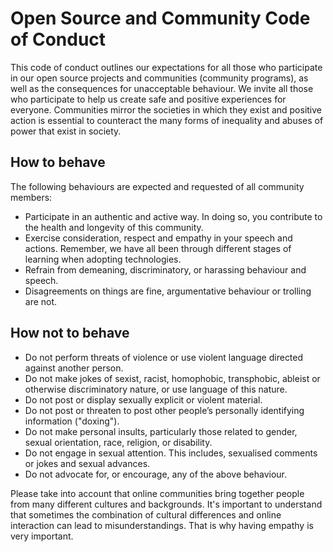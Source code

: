 # Open Source and Community Code of Conduct

This code of conduct outlines our expectations for all those who participate in our
open source projects and communities (community programs), as well as the consequences
for unacceptable behaviour. We invite all those who participate to help us create safe
and positive experiences for everyone. Communities mirror the societies in which they
exist and positive action is essential to counteract the many forms of inequality and
abuses of power that exist in society.

## How to behave

The following behaviours are expected and requested of all community members:

- Participate in an authentic and active way. In doing so, you contribute to the health and longevity of this community.
- Exercise consideration, respect and empathy in your speech and actions. Remember, we have all been through different
  stages of learning when adopting technologies.
- Refrain from demeaning, discriminatory, or harassing behaviour and speech.
- Disagreements on things are fine, argumentative behaviour or trolling are not.

## How not to behave

- Do not perform threats of violence or use violent language directed against another person.
- Do not make jokes of sexist, racist, homophobic, transphobic, ableist or otherwise discriminatory nature, or use
  language of this nature.
- Do not post or display sexually explicit or violent material.
- Do not post or threaten to post other people’s personally identifying information ("doxing").
- Do not make personal insults, particularly those related to gender, sexual orientation, race, religion, or disability.
- Do not engage in sexual attention. This includes, sexualised comments or jokes and sexual advances.
- Do not advocate for, or encourage, any of the above behaviour.

Please take into account that online communities bring together people from many
different cultures and backgrounds. It's important to understand that sometimes
the combination of cultural differences and online interaction can lead to misunderstandings.
That is why having empathy is very important.